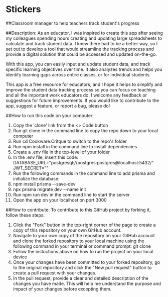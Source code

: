 # Stickers
##Classroom manager to help teachers track student's progress

##Description:
As an educator, I was inspired to create this app after seeing my colleagues spending hours creating and updating large spreadsheets to calculate and track student data. I knew there had to be a better way, so I set out to develop a tool that would streamline the tracking process and provide a digital solution that could be accessed and updated on-the-go.

With this app, you can easily input and update student data, and track specific learning objectives over time. It also analyzes trends and helps you identify learning gaps across entire classes, or for individual students.

This app is a free resource for educators, and I hope it helps to simplify and improve the student data tracking process so you can focus on teaching and all the important work educators do. I welcome any feedback or suggestions for future improvements. If you would like to contribute to the app, suggest a feature, or report a bug, please do!

##How to run this code on your computer:

1. Copy the 'clone' link from the <> Code button
2. Run git clone <copied link> in the command line to copy the repo down to your local computer
3. Run cd Cookware.Critque to switch to the repo's folder
4. Run npm install in the command line to install dependencies
5. Create a .env file in the top-level of your folder
6. In the .env file, insert this code:
DATABASE_URL="postgresql://postgres:postgres@localhost:5432/<database name>"
JWT_SECRET="<some secret>"
7. Run the following commands in the command line to add prisma and initialize the database:
8. npm install prisma --save-dev
9. npx prisma migrate dev --name init
10. Run npm run dev in the command line to start the server
11. Open the app on your localhost on port 3000

##How to contribute:
To contribute to this GitHub project by forking it, follow these steps:

1. Click the "Fork" button in the top-right corner of the page to create a copy of this repository on your own GitHub account.
2. Navigate to your own copy of the repository on your GitHub account and clone the forked repository to your local machine using the following command in your terminal or command prompt: git clone <URL of your forked repository>
3. Follow the instuctions above on how to run the project on your local device
4. Once your changes have been committed to your forked repository, go to the original repository and click the "New pull request" button to create a pull request with your changes.
5. In the pull request, provide a clear and detailed description of the changes you have made. This will help me understand the purpose and impact of your changes before excepting them.


